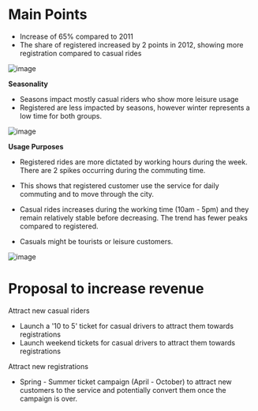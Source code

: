 # Main Points # 

* Increase of 65% compared to 2011
* The share of registered increased by 2 points in 2012, showing more registration compared to casual rides

![image](https://user-images.githubusercontent.com/73912794/138667419-f876882b-7489-4a18-a27a-a2d12ec8eda7.png)

**Seasonality** 

* Seasons impact mostly casual riders who show more leisure usage 
* Registered are less impacted by seasons, however winter represents a low time for both groups. 

![image](https://user-images.githubusercontent.com/73912794/138667467-0ed403c7-b8e8-4ade-9cbe-d89b204d168e.png)


**Usage Purposes** 

* Registered rides are more dictated by working hours during the week. There are 2 spikes occurring during the commuting time. 
* This shows that registered customer use the service for daily commuting and to move through the city. 

* Casual rides increases during the working time (10am - 5pm) and they remain relatively stable before decreasing. The trend has fewer peaks compared to registered. 
* Casuals might be tourists or leisure customers. 

![image](https://user-images.githubusercontent.com/73912794/138667508-0f9b2943-dee7-44de-b190-7bee702e9497.png)


# Proposal to increase revenue # 

Attract new casual riders
* Launch a '10 to 5' ticket for casual drivers to attract them towards registrations
* Launch weekend tickets for casual drivers to attract them towards registrations

Attract new registrations
* Spring - Summer ticket campaign (April - October) to attract new customers to the service and potentially convert them once the campaign is over.



